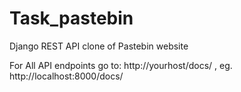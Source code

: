 # Task_pastebin
Django REST API clone of Pastebin website

For All API endpoints
    go to: http://yourhost/docs/ , eg. http://localhost:8000/docs/
